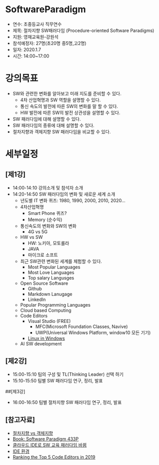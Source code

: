 # SoftwareParadigm
* 연수: 초중등교사 직무연수
* 제목: 절차지향 SW패러다임 (Procedure-oriented Software Paradigms)
* 지원: 영재교육원-강원석 
* 참석예정자: 27명(초20명 중5명,고2명)
* 일자: 2020.1.7
* 시간: 14:00~17:00

# 강의목표
* SW와 관련한 변화를 알아보고 미래 지도를 준비할 수 있다.
  * 4차 산업혁명과 SW 역할을 설명할 수 있다.
  * 통신 속도의 발전에 따른 SW의 변화를 말 할 수 있다.
  * HW 발전에 따른 SW의 발전 상관성을 설명할 수 있다.
* SW 패러다임에 대해 설명할 수 있다.
* SW 패러다임의 종류에 대해 설명할 수 있다.
* 절차지향과 객체지향 SW 패러다임을 비교할 수 있다.

# 세부일정
## [제1강]
* 14:00-14:10 강의소개 및 참석자 소개
* 14:20-14:50 SW 패러다임의 변화 및 새로운 세계 소개
  * 년도별 IT 변화 퀴즈: 1980, 1990, 2000, 2010, 2020...
  * 4차산업혁명
    * Smart Phone 퀴즈?
    * Memory (순수익)
  * 통신속도의 변화와 SW의 변화
    * 4G vs 5G
  * HW vs SW
    * HW: 노키아, 모토롤라
    * JAVA
    * 마이크로 소프트
  * 최근 SW관련 변화된 세계를 체험할 수 있다.
    * Most Popular Languages
    * Most Love Languages
    * Top salary Langusges
  * Open Source Software
    - Github
    - Markdown Lanugage
    - LinkedIn 
  * Popular Programming Languages 
  * Cloud based Computing
  * Code Editors
    - Visual Studio (FREE)
      * MFC(Microsoft Foundation Classes, Navive)
      * UWP(Universal Windows Platform, window10 모든 기기)
    - [Linux in Windows](https://docs.microsoft.com/ko-kr/windows/wsl/install-win10)
  * AI SW development

## [제2강]
* 15:00-15:10 팀의 구성 및 TL(Thinking Leader) 선택 하기
* 15:10-15:50 팀별 SW 패러다임 연구, 정리, 발표

##[제3강]
* 16:00-16:50 팀별 절차지향 SW 패러다임 연구, 정리, 발표 

## [참고자료]
* [절차지향 vs 객체지향](https://brownbears.tistory.com/407)
* [Book: Software Paradigm 433P](http://read.pudn.com/downloads95/ebook/389146/(Wiley)%20Software%20Paradigms.pdf)
* [클라우드 IDE로 SW 교육 패러다임 바뀜](http://www.bloter.net/archives/247118)
* [IDE 환경](https://ko.wikipedia.org/wiki/%ED%86%B5%ED%95%A9_%EA%B0%9C%EB%B0%9C_%ED%99%98%EA%B2%BD)
* [Ranking the Top 5 Code Editors in 2019](https://www.software.com/src/ranking-the-top-5-code-editors-2019)
